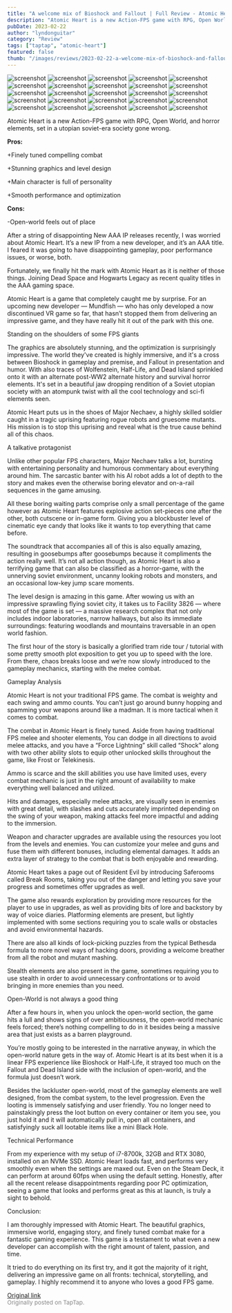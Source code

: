 ```yaml
---
title: "A welcome mix of Bioshock and Fallout | Full Review - Atomic Heart"
description: "Atomic Heart is a new Action-FPS game with RPG, Open World, and horror elements, set in a utopian soviet-era society gone wrong."
pubDate: 2023-02-22
author: "lyndonguitar"
category: "Review"
tags: ["taptap", "atomic-heart"]
featured: false
thumb: "/images/reviews/2023-02-22-a-welcome-mix-of-bioshock-and-fallout--full-review---atomic-heart-0.avif"
---
```


<div class="gallery">
  <img src="/images/reviews/2023-02-22-a-welcome-mix-of-bioshock-and-fallout--full-review---atomic-heart-0.avif" alt="screenshot" />
  <img src="/images/reviews/2023-02-22-a-welcome-mix-of-bioshock-and-fallout--full-review---atomic-heart-1.avif" alt="screenshot" />
  <img src="/images/reviews/2023-02-22-a-welcome-mix-of-bioshock-and-fallout--full-review---atomic-heart-2.avif" alt="screenshot" />
  <img src="/images/reviews/2023-02-22-a-welcome-mix-of-bioshock-and-fallout--full-review---atomic-heart-3.avif" alt="screenshot" />
  <img src="/images/reviews/2023-02-22-a-welcome-mix-of-bioshock-and-fallout--full-review---atomic-heart-4.avif" alt="screenshot" />
  <img src="/images/reviews/2023-02-22-a-welcome-mix-of-bioshock-and-fallout--full-review---atomic-heart-5.avif" alt="screenshot" />
  <img src="/images/reviews/2023-02-22-a-welcome-mix-of-bioshock-and-fallout--full-review---atomic-heart-6.avif" alt="screenshot" />
  <img src="/images/reviews/2023-02-22-a-welcome-mix-of-bioshock-and-fallout--full-review---atomic-heart-7.avif" alt="screenshot" />
  <img src="/images/reviews/2023-02-22-a-welcome-mix-of-bioshock-and-fallout--full-review---atomic-heart-8.avif" alt="screenshot" />
  <img src="/images/reviews/2023-02-22-a-welcome-mix-of-bioshock-and-fallout--full-review---atomic-heart-9.avif" alt="screenshot" />
  <img src="/images/reviews/2023-02-22-a-welcome-mix-of-bioshock-and-fallout--full-review---atomic-heart-10.avif" alt="screenshot" />
  <img src="/images/reviews/2023-02-22-a-welcome-mix-of-bioshock-and-fallout--full-review---atomic-heart-11.avif" alt="screenshot" />
  <img src="/images/reviews/2023-02-22-a-welcome-mix-of-bioshock-and-fallout--full-review---atomic-heart-12.avif" alt="screenshot" />
  <img src="/images/reviews/2023-02-22-a-welcome-mix-of-bioshock-and-fallout--full-review---atomic-heart-13.avif" alt="screenshot" />
  <img src="/images/reviews/2023-02-22-a-welcome-mix-of-bioshock-and-fallout--full-review---atomic-heart-14.avif" alt="screenshot" />
  <img src="/images/reviews/2023-02-22-a-welcome-mix-of-bioshock-and-fallout--full-review---atomic-heart-15.avif" alt="screenshot" />
  <img src="/images/reviews/2023-02-22-a-welcome-mix-of-bioshock-and-fallout--full-review---atomic-heart-16.avif" alt="screenshot" />
  <img src="/images/reviews/2023-02-22-a-welcome-mix-of-bioshock-and-fallout--full-review---atomic-heart-17.avif" alt="screenshot" />
  <img src="/images/reviews/2023-02-22-a-welcome-mix-of-bioshock-and-fallout--full-review---atomic-heart-18.avif" alt="screenshot" />
  <img src="/images/reviews/2023-02-22-a-welcome-mix-of-bioshock-and-fallout--full-review---atomic-heart-19.avif" alt="screenshot" />
  <img src="/images/reviews/2023-02-22-a-welcome-mix-of-bioshock-and-fallout--full-review---atomic-heart-20.avif" alt="screenshot" />
  <img src="/images/reviews/2023-02-22-a-welcome-mix-of-bioshock-and-fallout--full-review---atomic-heart-21.avif" alt="screenshot" />
  <img src="/images/reviews/2023-02-22-a-welcome-mix-of-bioshock-and-fallout--full-review---atomic-heart-22.avif" alt="screenshot" />
  <img src="/images/reviews/2023-02-22-a-welcome-mix-of-bioshock-and-fallout--full-review---atomic-heart-23.avif" alt="screenshot" />
  <img src="/images/reviews/2023-02-22-a-welcome-mix-of-bioshock-and-fallout--full-review---atomic-heart-24.avif" alt="screenshot" />
</div>

Atomic Heart is a new Action-FPS game with RPG, Open World, and horror elements, set in a utopian soviet-era society gone wrong.


**Pros:**


+Finely tuned compelling combat

+Stunning graphics and level design

+Main character is full of personality

+Smooth performance and optimization


**Cons:**


-Open-world feels out of place

After a string of disappointing New AAA IP releases recently, I was worried about Atomic Heart. It’s a new IP from a new developer, and it’s an AAA title. I feared it was going to have disappointing gameplay, poor performance issues, or worse, both.

Fortunately, we finally hit the mark with Atomic Heart as it is neither of those things. Joining Dead Space and Hogwarts Legacy as recent quality titles in the AAA gaming space.

Atomic Heart is a game that completely caught me by surprise. For an upcoming new developer — Mundfish —  who has only developed a now discontinued VR game so far, that hasn’t stopped them from delivering an impressive game, and they have really hit it out of the park with this one.

Standing on the shoulders of some FPS giants

The graphics are absolutely stunning, and the optimization is surprisingly impressive. The world they've created is highly immersive, and it's a cross between Bioshock in gameplay and premise, and Fallout in presentation and humor. With also traces of Wolfenstein, Half-Life, and Dead Island sprinkled onto it with an alternate post-WW2 alternate history and survival horror elements. It's set in a beautiful jaw dropping rendition of a Soviet utopian society with an atompunk twist with all the cool technology and sci-fi elements seen.

Atomic Heart puts us in the shoes of Major Nechaev, a highly skilled soldier caught in a tragic uprising featuring rogue robots and gruesome mutants. His mission is to stop this uprising and reveal what is the true cause behind all of this chaos.

A talkative protagonist

Unlike other popular FPS characters, Major Nechaev talks a lot, bursting with entertaining personality and humorous commentary about everything around him. The sarcastic banter with his AI robot adds a lot of depth to the story and makes even the otherwise boring elevator and on-a-rail sequences in the game amusing.

All these boring waiting parts comprise only a small percentage of the game however as Atomic Heart features explosive action set-pieces one after the other, both cutscene or in-game form. Giving you a blockbuster level of cinematic eye candy that looks like it wants to top everything that came before.

The soundtrack that accompanies all of this is also equally amazing, resulting in goosebumps after goosebumps because it compliments the action really well. It’s not all action though, as Atomic Heart is also a terrifying game that can also be classified as a horror-game, with the unnerving soviet environment, uncanny looking robots and monsters, and an occasional low-key jump scare moments.

The level design is amazing in this game. After wowing us with an impressive sprawling flying soviet city, it takes us to Facility 3826 — where most of the game is set — a massive research complex that not only includes indoor laboratories, narrow hallways, but also its immediate surroundings: featuring woodlands and mountains traversable in an open world fashion.

The first hour of the story is basically a glorified tram ride tour / tutorial with some pretty smooth plot exposition to get you up to speed with the lore. From there, chaos breaks loose and we’re now slowly introduced to the gameplay mechanics, starting with the melee combat.

Gameplay Analysis

Atomic Heart is not your traditional FPS game. The combat is weighty and each swing and ammo counts. You can’t just go around bunny hopping and spamming your weapons around like a madman.  It is more tactical when it comes to combat.

The combat in Atomic Heart is finely tuned. Aside from having traditional FPS melee and shooter elements, You can dodge in all directions to avoid melee attacks, and you have a “Force Lightning” skill called “Shock” along with two other ability slots to equip other unlocked skills throughout the game, like Frost or Telekinesis.

Ammo is scarce and the skill abilities you use have limited uses, every combat mechanic is just in the right amount of availability to make everything well balanced and utilized.

Hits and damages, especially melee attacks, are visually seen in enemies with great detail, with slashes and cuts accurately imprinted depending on the swing of your weapon, making attacks feel more impactful and adding to the immersion.

Weapon and character upgrades are available using the resources you loot from the levels and enemies. You can customize your melee and guns and fuse them with different bonuses, including elemental damages. It adds an extra layer of strategy to the combat that is both enjoyable and rewarding.

Atomic Heart takes a page out of Resident Evil by introducing Saferooms called Break Rooms, taking you out of the danger and letting you save your progress and sometimes offer upgrades as well.

The game also rewards exploration by providing more resources for the player to use in upgrades, as well as providing bits of lore and backstory by way of voice diaries. Platforming elements are present, but lightly implemented with some sections requiring you to scale walls or obstacles and avoid environmental hazards.

There are also all kinds of lock-picking puzzles from the typical Bethesda formula to more novel ways of hacking doors, providing a welcome breather from all the robot and mutant mashing.

Stealth elements are also present in the game, sometimes requiring you to use stealth in order to avoid unnecessary confrontations or to avoid bringing in more enemies than you need.

Open-World is not always a good thing

After a few hours in, when you unlock the open-world section, the game hits a lull and shows signs of over ambitiousness, the open-world mechanic feels forced; there’s nothing compelling to do in it besides being a massive area that just exists as a barren playground.

You’re mostly going to be interested in the narrative anyway, in which the open-world nature gets in the way of. Atomic Heart is at its best when it is a linear FPS experience like Bioshock or Half-Life, it strayed too much on the Fallout and Dead Island side with the inclusion of open-world, and the formula just doesn’t work.

Besides the lackluster open-world, most of the gameplay elements are well designed, from the combat system, to the level progression. Even the looting is immensely satisfying and user friendly. You no longer need to painstakingly press the loot button on every container or item you see, you just hold it and it will automatically pull in, open all containers, and satisfyingly suck all lootable items like a mini Black Hole.

Technical Performance

From my experience with my setup of i7-8700k, 32GB and RTX 3080, installed on an NVMe SSD. Atomic Heart loads fast, and performs very smoothly even when the settings are maxed out. Even on the Steam Deck, it can perform at around 60fps when using the default setting. Honestly, after all the recent release disappointments regarding poor PC optimization, seeing a game that looks and performs great as this at launch, is truly a sight to behold.

Conclusion:

I am thoroughly impressed with Atomic Heart. The beautiful graphics, immersive world, engaging story, and finely tuned combat make for a fantastic gaming experience. This game is a testament to what even a new developer can accomplish with the right amount of talent, passion, and time.

It tried to do everything on its first try, and it got the majority of it right, delivering an impressive game on all fronts: technical, storytelling, and gameplay. I highly recommend it to anyone who loves a good FPS game.

[Original link](https://www.taptap.io/post/4613094)<br><span style="font-size: 0.95em; color: #888;">Originally posted on TapTap.</span>
